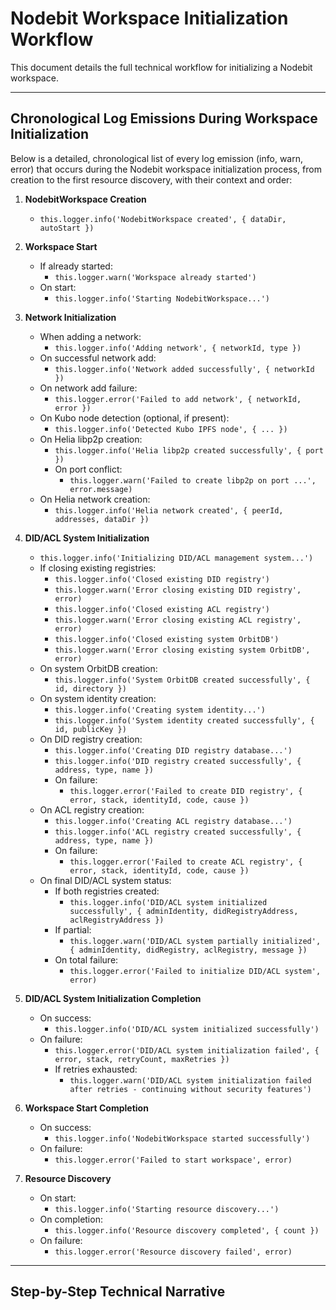 # Nodebit Workspace Initialization Workflow

This document details the full technical workflow for initializing a Nodebit workspace.

---

## Chronological Log Emissions During Workspace Initialization

Below is a detailed, chronological list of every log emission (info, warn, error) that occurs during the Nodebit workspace initialization process, from creation to the first resource discovery, with their context and order:

1. **NodebitWorkspace Creation**
   - `this.logger.info('NodebitWorkspace created', { dataDir, autoStart })`

2. **Workspace Start**
   - If already started:  
     - `this.logger.warn('Workspace already started')`
   - On start:
     - `this.logger.info('Starting NodebitWorkspace...')`

3. **Network Initialization**
   - When adding a network:
     - `this.logger.info('Adding network', { networkId, type })`
   - On successful network add:
     - `this.logger.info('Network added successfully', { networkId })`
   - On network add failure:
     - `this.logger.error('Failed to add network', { networkId, error })`
   - On Kubo node detection (optional, if present):
     - `this.logger.info('Detected Kubo IPFS node', { ... })`
   - On Helia libp2p creation:
     - `this.logger.info('Helia libp2p created successfully', { port })`
     - On port conflict:
       - `this.logger.warn('Failed to create libp2p on port ...', error.message)`
   - On Helia network creation:
     - `this.logger.info('Helia network created', { peerId, addresses, dataDir })`

4. **DID/ACL System Initialization**
   - `this.logger.info('Initializing DID/ACL management system...')`
   - If closing existing registries:
     - `this.logger.info('Closed existing DID registry')`
     - `this.logger.warn('Error closing existing DID registry', error)`
     - `this.logger.info('Closed existing ACL registry')`
     - `this.logger.warn('Error closing existing ACL registry', error)`
     - `this.logger.info('Closed existing system OrbitDB')`
     - `this.logger.warn('Error closing existing system OrbitDB', error)`
   - On system OrbitDB creation:
     - `this.logger.info('System OrbitDB created successfully', { id, directory })`
   - On system identity creation:
     - `this.logger.info('Creating system identity...')`
     - `this.logger.info('System identity created successfully', { id, publicKey })`
   - On DID registry creation:
     - `this.logger.info('Creating DID registry database...')`
     - `this.logger.info('DID registry created successfully', { address, type, name })`
     - On failure:
       - `this.logger.error('Failed to create DID registry', { error, stack, identityId, code, cause })`
   - On ACL registry creation:
     - `this.logger.info('Creating ACL registry database...')`
     - `this.logger.info('ACL registry created successfully', { address, type, name })`
     - On failure:
       - `this.logger.error('Failed to create ACL registry', { error, stack, identityId, code, cause })`
   - On final DID/ACL system status:
     - If both registries created:
       - `this.logger.info('DID/ACL system initialized successfully', { adminIdentity, didRegistryAddress, aclRegistryAddress })`
     - If partial:
       - `this.logger.warn('DID/ACL system partially initialized', { adminIdentity, didRegistry, aclRegistry, message })`
     - On total failure:
       - `this.logger.error('Failed to initialize DID/ACL system', error)`

5. **DID/ACL System Initialization Completion**
   - On success:
     - `this.logger.info('DID/ACL system initialized successfully')`
   - On failure:
     - `this.logger.error('DID/ACL system initialization failed', { error, stack, retryCount, maxRetries })`
     - If retries exhausted:
       - `this.logger.warn('DID/ACL system initialization failed after retries - continuing without security features')`

6. **Workspace Start Completion**
   - On success:
     - `this.logger.info('NodebitWorkspace started successfully')`
   - On failure:
     - `this.logger.error('Failed to start workspace', error)`

7. **Resource Discovery**
   - On start:
     - `this.logger.info('Starting resource discovery...')`
   - On completion:
     - `this.logger.info('Resource discovery completed', { count })`
   - On failure:
     - `this.logger.error('Resource discovery failed', error)`

---

## Step-by-Step Technical Narrative 